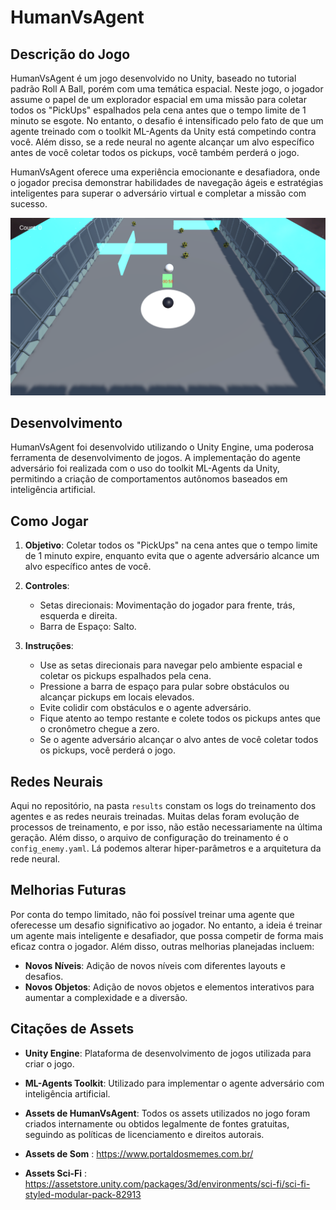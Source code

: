 # HumanVsAgent

## Descrição do Jogo

HumanVsAgent é um jogo desenvolvido no Unity, baseado no tutorial padrão Roll A Ball, porém com uma temática espacial. Neste jogo, o jogador assume o papel de um explorador espacial em uma missão para coletar todos os "PickUps" espalhados pela cena antes que o tempo limite de 1 minuto se esgote. No entanto, o desafio é intensificado pelo fato de que um agente treinado com o toolkit ML-Agents da Unity está competindo contra você. Além disso, se a rede neural no agente alcançar um alvo específico antes de você coletar todos os pickups, você também perderá o jogo.

HumanVsAgent oferece uma experiência emocionante e desafiadora, onde o jogador precisa demonstrar habilidades de navegação ágeis e estratégias inteligentes para superar o adversário virtual e completar a missão com sucesso.

![HumanVsAgent](thumb.png)

## Desenvolvimento

HumanVsAgent foi desenvolvido utilizando o Unity Engine, uma poderosa ferramenta de desenvolvimento de jogos. A implementação do agente adversário foi realizada com o uso do toolkit ML-Agents da Unity, permitindo a criação de comportamentos autônomos baseados em inteligência artificial.

## Como Jogar

1. **Objetivo**: Coletar todos os "PickUps" na cena antes que o tempo limite de 1 minuto expire, enquanto evita que o agente adversário alcance um alvo específico antes de você.

2. **Controles**:
   - Setas direcionais: Movimentação do jogador para frente, trás, esquerda e direita.
   - Barra de Espaço: Salto.

3. **Instruções**:
   - Use as setas direcionais para navegar pelo ambiente espacial e coletar os pickups espalhados pela cena.
   - Pressione a barra de espaço para pular sobre obstáculos ou alcançar pickups em locais elevados.
   - Evite colidir com obstáculos e o agente adversário.
   - Fique atento ao tempo restante e colete todos os pickups antes que o cronômetro chegue a zero.
   - Se o agente adversário alcançar o alvo antes de você coletar todos os pickups, você perderá o jogo.

## Redes Neurais

Aqui no repositório, na pasta ``results`` constam os logs do treinamento dos agentes e as redes neurais treinadas. Muitas delas foram evolução de processos de treinamento, e por isso, não estão necessariamente na última geração. Além disso, o arquivo de configuração do treinamento é o ``config_enemy.yaml``. Lá podemos alterar hiper-parâmetros e a arquitetura da rede neural. 

## Melhorias Futuras

Por conta do tempo limitado, não foi possível treinar uma agente que oferecesse um desafio significativo ao jogador. No entanto, a ideia é treinar um agente mais inteligente e desafiador, que possa competir de forma mais eficaz contra o jogador. Além disso, outras melhorias planejadas incluem:

- **Novos Níveis**: Adição de novos níveis com diferentes layouts e desafios.
- **Novos Objetos**: Adição de novos objetos e elementos interativos para aumentar a complexidade e a diversão.


## Citações de Assets

- **Unity Engine**: Plataforma de desenvolvimento de jogos utilizada para criar o jogo.

- **ML-Agents Toolkit**: Utilizado para implementar o agente adversário com inteligência artificial.

- **Assets de HumanVsAgent**: Todos os assets utilizados no jogo foram criados internamente ou obtidos legalmente de fontes gratuitas, seguindo as políticas de licenciamento e direitos autorais.

- **Assets de Som** :  https://www.portaldosmemes.com.br/


- **Assets Sci-Fi** : https://assetstore.unity.com/packages/3d/environments/sci-fi/sci-fi-styled-modular-pack-82913